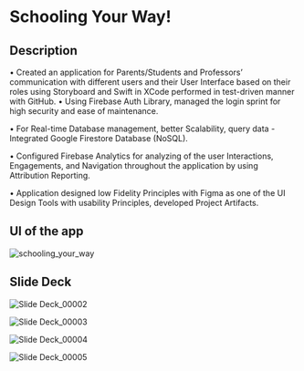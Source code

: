 # Schooling Your Way!

<h2>Description</h2>

• Created an application for Parents/Students and Professors’ communication with different users and their User Interface based on their roles using Storyboard and Swift in XCode performed in test-driven manner with GitHub.
• Using Firebase Auth Library, managed the login sprint for high security and ease of maintenance.

• For Real-time Database management, better Scalability, query data - Integrated Google Firestore Database (NoSQL).

• Configured Firebase Analytics for analyzing of the user Interactions, Engagements, and Navigation throughout the application by using Attribution Reporting.

• Application designed low Fidelity Principles with Figma as one of the UI Design Tools with usability Principles, developed Project Artifacts.

<h2>UI of the app</h2>

![schooling_your_way](https://github.com/FloridMaclean/Schooling-your-Way-/assets/70654351/45733443-06f4-416c-94cb-74a6a1934734)

<h2>Slide Deck</h2>

![Slide Deck_00002](https://github.com/FloridMaclean/Schooling-your-Way-/assets/70654351/b3681047-238b-4cb2-b454-cf9654aa36d9)

![Slide Deck_00003](https://github.com/FloridMaclean/Schooling-your-Way-/assets/70654351/e22f2589-e908-434a-a1e0-027f6f3d2e5f)

![Slide Deck_00004](https://github.com/FloridMaclean/Schooling-your-Way-/assets/70654351/6efec516-57c8-47fd-ba47-3ab4817a28db)

![Slide Deck_00005](https://github.com/FloridMaclean/Schooling-your-Way-/assets/70654351/cb0924f4-b79c-49ec-b0fa-91855f5456ae)
